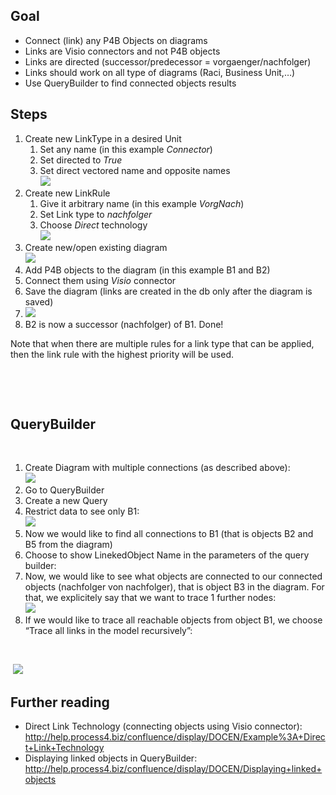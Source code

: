 ## Goal

-   Connect (link) any P4B Objects on diagrams
-   Links are Visio connectors and not P4B objects
-   Links are directed (successor/predecessor = vorgaenger/nachfolger)
-   Links should work on all type of diagrams (Raci, Business Unit,…)
-   Use QueryBuilder to find connected objects results

## Steps

1.  Create new LinkType in a desired Unit
    1.  Set any name (in this example *Connector*)
    2.  Set directed to *True*
    3.  Set direct vectored name and opposite names  
        ![](//images.ctfassets.net/utx1h0gfm1om/5metRAs5gWu0QE0WuGEY0G/5c4f7b71629acb6ef8bce02d916dd48c/329522.png)
2.  Create new LinkRule
    1.  Give it arbitrary name (in this example *VorgNach*)
    2.  Set Link type to *nachfolger*
    3.  Choose *Direct* technology  
        ![](//images.ctfassets.net/utx1h0gfm1om/6AnJw5jbwsSuoaAMgWuuES/73f36c30e8681a4d61a936f668efc781/329518.png)
3.  Create new/open existing diagram  
    ![](//images.ctfassets.net/utx1h0gfm1om/1c2BJ5o7byMuiug0OMQMA0/1107a8ae1d6d4bd4583d60fa55590419/329513.png)
4.  Add P4B objects to the diagram (in this example B1 and B2)
5.  Connect them using *Visio* connector
6.  Save the diagram (links are created in the db only after the diagram
    is saved)
7.  ![](//images.ctfassets.net/utx1h0gfm1om/136jYKM5NM4c84g04kkIe2/376103304836bd1208bc0fb087b575a8/329546.png)
8.  B2 is now a successor (nachfolger) of B1. Done!

Note that when there are multiple rules for a link type that can be
applied, then the link rule with the highest priority will be used.

 

 

## QueryBuilder

 

1.  Create Diagram with multiple connections (as described above):  
    ![](//images.ctfassets.net/utx1h0gfm1om/3c1Wn75acEUQO8KC8mcgGa/3fd0787b340f59b0bf8c42912fc8f39e/329527.png)
2.  Go to QueryBuilder
3.  Create a new Query
4.  Restrict data to see only B1:  
    ![](//images.ctfassets.net/utx1h0gfm1om/6ntE7f5Z9CqAqg8K8UiAci/8fa562966e765ac98a2dd9efe96296e9/329532.png)
5.  Now we would like to find all connections to B1 (that is objects B2
    and B5 from the diagram)
6.  Choose to show LinekedObject Name in the parameters of the query
    builder:
7.  Now, we would like to see what objects are connected to our
    connected objects (nachfolger von nachfolger), that is object B3 in
    the diagram. For that, we explicitely say that we want to trace 1
    further nodes:  
    ![](//images.ctfassets.net/utx1h0gfm1om/iKzznH704gIMAM26E2MU4/b067b66bf416c67b13389c92998f0d16/329536.png)
8.  If we would like to trace all reachable objects from object B1, we
    choose “Trace all links in the model recursively”:

 

 ![](//images.ctfassets.net/utx1h0gfm1om/3gx8RSXer6y2O2M0Ea2yuo/d9c686dcba93c50c5d8efc951394a01e/329541.png)

## Further reading

-   Direct Link Technology (connecting objects using Visio connector):  
    <http://help.process4.biz/confluence/display/DOCEN/Example%3A+Direct+Link+Technology>
-   Displaying linked objects in QueryBuilder:  
    <http://help.process4.biz/confluence/display/DOCEN/Displaying+linked+objects>

 

